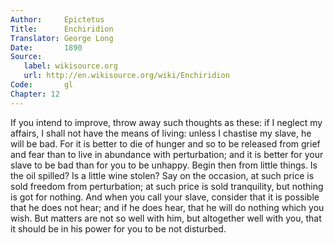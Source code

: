 ```yaml
---
Author:     Epictetus  
Title:      Enchiridion  
Translator: George Long  
Date:       1890  
Source:
   label: wikisource.org
   url: http://en.wikisource.org/wiki/Enchiridion
Code:       gl  
Chapter: 12
---
```


If you intend to improve, throw away such thoughts as these: if I neglect my
affairs, I shall not have the means of living: unless I chastise my slave, he
will be bad. For it is better to die of hunger and so to be released from grief
and fear than to live in abundance with perturbation; and it is better for your
slave to be bad than for you to be unhappy. Begin then from little things. Is
the oil spilled? Is a little wine stolen? Say on the occasion, at such price is
sold freedom from perturbation; at such price is sold tranquility, but nothing
is got for nothing. And when you call your slave, consider that it is possible
that he does not hear; and if he does hear, that he will do nothing which you
wish. But matters are not so well with him, but altogether well with you, that
it should be in his power for you to be not disturbed.


